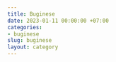```yaml
---
title: Buginese
date: 2023-01-11 00:00:00 +07:00
categories:
- buginese
slug: buginese
layout: category
---
```


